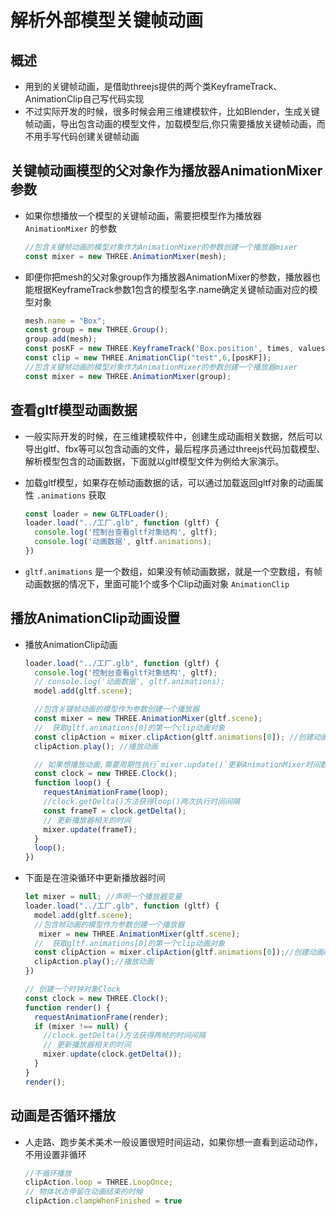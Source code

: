 # 解析外部模型关键帧动画

## 概述

+ 用到的关键帧动画，是借助threejs提供的两个类KeyframeTrack、AnimationClip自己写代码实现
+ 不过实际开发的时候，很多时候会用三维建模软件，比如Blender，生成关键帧动画，导出包含动画的模型文件，加载模型后,你只需要播放关键帧动画，而不用手写代码创建关键帧动画

## 关键帧动画模型的父对象作为播放器AnimationMixer参数

+ 如果你想播放一个模型的关键帧动画，需要把模型作为播放器 `AnimationMixer` 的参数

  ```js
  //包含关键帧动画的模型对象作为AnimationMixer的参数创建一个播放器mixer
  const mixer = new THREE.AnimationMixer(mesh);
  ```

+ 即便你把mesh的父对象group作为播放器AnimationMixer的参数，播放器也能根据KeyframeTrack参数1包含的模型名字.name确定关键帧动画对应的模型对象

  ```js
  mesh.name = "Box";
  const group = new THREE.Group();
  group.add(mesh);
  const posKF = new THREE.KeyframeTrack('Box.position', times, values);
  const clip = new THREE.AnimationClip("test",6,[posKF]);
  //包含关键帧动画的模型对象作为AnimationMixer的参数创建一个播放器mixer
  const mixer = new THREE.AnimationMixer(group);
  ```

## 查看gltf模型动画数据

+ 一般实际开发的时候，在三维建模软件中，创建生成动画相关数据，然后可以导出gltf、fbx等可以包含动画的文件，最后程序员通过threejs代码加载模型、解析模型包含的动画数据，下面就以gltf模型文件为例给大家演示。

+ 加载gltf模型，如果存在帧动画数据的话，可以通过加载返回gltf对象的动画属性 `.animations` 获取

  ```js
  const loader = new GLTFLoader();
  loader.load("../工厂.glb", function (gltf) {
    console.log('控制台查看gltf对象结构', gltf);
    console.log('动画数据', gltf.animations);
  })
  ```

+ `gltf.animations` 是一个数组，如果没有帧动画数据，就是一个空数组，有帧动画数据的情况下，里面可能1个或多个Clip动画对象 `AnimationClip`

## 播放AnimationClip动画设置

+ 播放AnimationClip动画

  ```js
  loader.load("../工厂.glb", function (gltf) {
    console.log('控制台查看gltf对象结构', gltf);
    // console.log('动画数据', gltf.animations);
    model.add(gltf.scene);

    //包含关键帧动画的模型作为参数创建一个播放器
    const mixer = new THREE.AnimationMixer(gltf.scene);
    //  获取gltf.animations[0]的第一个clip动画对象
    const clipAction = mixer.clipAction(gltf.animations[0]); //创建动画clipAction对象
    clipAction.play(); //播放动画

    // 如果想播放动画,需要周期性执行`mixer.update()`更新AnimationMixer时间数据
    const clock = new THREE.Clock();
    function loop() {
      requestAnimationFrame(loop);
      //clock.getDelta()方法获得loop()两次执行时间间隔
      const frameT = clock.getDelta();
      // 更新播放器相关的时间
      mixer.update(frameT);
    }
    loop();
  })
  ```

+ 下面是在渲染循环中更新播放器时间

  ```js
  let mixer = null; //声明一个播放器变量
  loader.load("../工厂.glb", function (gltf) {
    model.add(gltf.scene);
    //包含帧动画的模型作为参数创建一个播放器
     mixer = new THREE.AnimationMixer(gltf.scene);
    //  获取gltf.animations[0]的第一个clip动画对象
    const clipAction = mixer.clipAction(gltf.animations[0]);//创建动画clipAction对象
    clipAction.play();//播放动画
  })

  // 创建一个时钟对象Clock
  const clock = new THREE.Clock();
  function render() {
    requestAnimationFrame(render);
    if (mixer !== null) {
      //clock.getDelta()方法获得两帧的时间间隔
      // 更新播放器相关的时间
      mixer.update(clock.getDelta());
    }
  }
  render();
  ```

## 动画是否循环播放

+ 人走路、跑步美术美术一般设置很短时间运动，如果你想一直看到运动动作，不用设置非循环

  ```js
  //不循环播放
  clipAction.loop = THREE.LoopOnce;
  // 物体状态停留在动画结束的时候
  clipAction.clampWhenFinished = true
  ```
